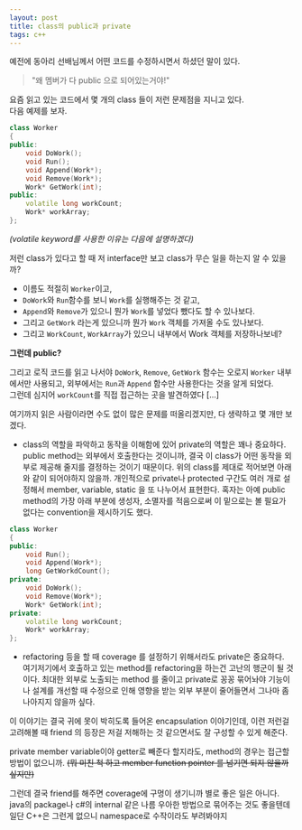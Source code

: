 ```yaml
---
layout: post
title: class의 public과 private
tags: c++
---
```


예전에 동아리 선배님께서 어떤 코드를 수정하시면서 하셨던 말이 있다.

> "왜 멤버가 다 public 으로 되어있는거야!"

요즘 읽고 있는 코드에서 몇 개의 class 들이 저런 문제점을 지니고 있다.  
다음 예제를 보자.

```cpp
class Worker
{
public:
    void DoWork();
    void Run();
    void Append(Work*);
    void Remove(Work*);
    Work* GetWork(int);
public:
    volatile long workCount;
    Work* workArray;
};
```

*(volatile keyword를 사용한 이유는 다음에 설명하겠다)*

저런 class가 있다고 할 때 저 interface만 보고 class가 무슨 일을 하는지 알 수 있을까?

* 이름도 적절히 `Worker`이고,
* `DoWork`와 `Run`함수를 보니 `Work`를 실행해주는 것 같고,
* `Append`와 `Remove`가 있으니 뭔가 `Work`를 넣었다 뺐다도 할 수 있나보다.
* 그리고 `GetWork` 라는게 있으니까 뭔가 `Work` 객체를 가져올 수도 있나보다.
* 그리고 `WorkCount`, `WorkArray`가 있으니 내부에서 Work 객체를 저장하나보네?

**그런데 public?** 

그리고 로직 코드를 읽고 나서야 `DoWork`, `Remove`, `GetWork` 함수는 오로지 `Worker` 내부에서만 사용되고, 외부에서는 `Run`과 `Append` 함수만 사용한다는 것을 알게 되었다.  
그런데 심지어 `workCount`를 직접 접근하는 곳을 발견하였다 [...]

여기까지 읽은 사람이라면 수도 없이 많은 문제를 떠올리겠지만, 다 생략하고 몇 개만 보겠다.

* class의 역할을 파악하고 동작을 이해함에 있어 private의 역할은 꽤나 중요하다. public method는 외부에서 호출한다는 것이니까, 결국 이 class가 어떤 동작을 외부로 제공해 줄지를 결정하는 것이기 때문이다. 위의 class를 제대로 적어보면 아래와 같이 되어야하지 않을까. 개인적으로 private나 protected 구간도 여러 개로 설정해서 member, variable, static 을 또 나누어서 표현한다. 혹자는 아예 public method의 가장 아래 부분에 생성자, 소멸자를 적음으로써 이 밑으로는 볼 필요가 없다는 convention을 제시하기도 했다.

```cpp
class Worker
{
public:
    void Run();
    void Append(Work*);
    long GetWorkdCount();
private:
    void DoWork();
    void Remove(Work*);
    Work* GetWork(int);
private:
    volatile long workCount;
    Work* workArray;
};
```

* refactoring 등을 할 때 coverage 를 설정하기 위해서라도 private은 중요하다. 여기저기에서 호출하고 있는 method를 refactoring을 하는건 고난의 행군이 될 것이다. 최대한 외부로 노출되는 method 를 줄이고 private로 꽁꽁 묶어놔야 기능이나 설계를 개선할 때 수정으로 인해 영향을 받는 외부 부분이 줄어들면서 그나마 좀 나아지지 않을까 싶다.

이 이야기는 결국 귀에 못이 박히도록 들어온 encapsulation 이야기인데, 이런 저런걸 고려해볼 때 friend 의 등장은 저걸 저해하는 것 같으면서도 잘 구성할 수 있게 해준다.

private member variable이야 getter로 빼준다 할지라도, method의 경우는 접근할 방법이 없으니까.
~~(뭐 미친 척 하고 member function pointer 를 넘기면 되지 않을까 싶지만)~~

그런데 결국 friend를 해주면 coverage에 구멍이 생기니까 별로 좋은 일은 아니다.  
java의 package나 c#의 internal 같은 나름 우아한 방법으로 묶어주는 것도 좋을텐데 일단 C++은 그런게 없으니 namespace로 수작이라도 부려봐야지